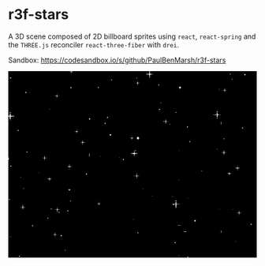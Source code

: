 # r3f-stars

A 3D scene composed of 2D billboard sprites using ```react```, ```react-spring``` and the ```THREE.js``` reconciler ```react-three-fiber``` with ```drei```.

Sandbox: https://codesandbox.io/s/github/PaulBenMarsh/r3f-stars

<p align="center">
<img src="https://github.com/PaulBenMarsh/r3f-stars/blob/master/screenshots/loop.gif?raw=true">
</p>
